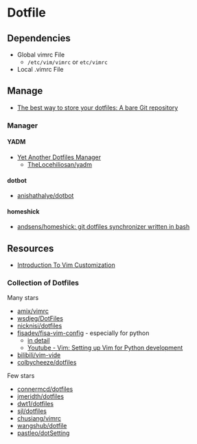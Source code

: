 # Dotfile

## Dependencies

* Global vimrc File
  * `/etc/vim/vimrc` or `etc/vimrc`
* Local .vimrc File

## Manage

* [The best way to store your dotfiles: A bare Git repository](https://www.atlassian.com/git/tutorials/dotfiles)

### Manager

#### YADM

* [Yet Another Dotfiles Manager](https://yadm.io/)
  * [TheLocehiliosan/yadm](https://github.com/TheLocehiliosan/yadm)

#### dotbot

* [anishathalye/dotbot](https://github.com/anishathalye/dotbot)

#### homeshick

* [andsens/homeshick: git dotfiles synchronizer written in bash](https://github.com/andsens/homeshick)

## Resources

* [Introduction To Vim Customization](https://www.linode.com/docs/tools-reference/tools/introduction-to-vim-customization/)

### Collection of Dotfiles

Many stars

* [amix/vimrc](https://github.com/amix/vimrc)
* [wsdjeg/DotFiles](https://github.com/wsdjeg/DotFiles)
* [nicknisi/dotfiles](https://github.com/nicknisi/dotfiles)
* [fisadev/fisa-vim-config](https://github.com/fisadev/fisa-vim-config) - especially for python
  * [in detail](https://fisadev.github.io/fisa-vim-config/)
  * [Youtube - Vim: Setting up Vim for Python development](https://youtu.be/vlb3qUiS2ZY)
* [bilibili/vim-vide](https://github.com/bilibili/vim-vide)
* [colbycheeze/dotfiles](https://github.com/colbycheeze/dotfiles)

Few stars

* [connermcd/dotfiles](https://github.com/connermcd/dotfiles)
* [jmeridth/dotfiles](https://github.com/jmeridth/dotfiles)
* [dwt1/dotfiles](https://gitlab.com/dwt1/dotfiles)
* [sjl/dotfiles](https://bitbucket.org/sjl/dotfiles/src)
* [chusiang/vimrc](https://github.com/chusiang/vimrc)
* [wangshub/dotfile](https://github.com/wangshub/dotfile)
* [pastleo/dotSetting](https://github.com/pastleo/dotSetting)
